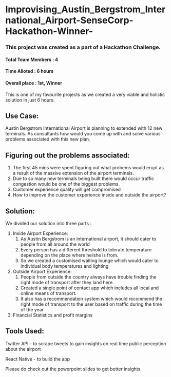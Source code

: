 # Improvising_Austin_Bergstrom_International_Airport-SenseCorp-Hackathon-Winner-

### This project was created as a part of a Hackathon Challenge.
#### Total Team Members : 4
#### Time Alloted : 6 hours 
#### Overall place : 1st, Winner
This is one of my favourite projects as we created a very viable and holistic solution in just 6 hours.

## Use Case: ##
Austin Bergstrom International Airport is planning to extended with 12 new terminals. As consultants how would you come up with and solve various problems associated with this new plan.
## Figuring out the problems associated: 
1. The first 45 mins were spent figuring out what probems would erupt as a result of the massive extension of the airport        terminals.
2. Due to so many new terminals being built there would occur traffic congestion would be one of the biggest problems. 
3. Customer experience quality will get compromised 
4. How to improve the customer experience inside and outside the airport?
## Solution:
We divided our solution into three parts :
1. Inside Airport Experience:
   1. As Austin Bergstrom is an international airport, it should cater to people from all around the world
   2. Every person has a different threshold to tolerate temperature depending on the place where he/she is from.
   3. So we created a customised waiting lounge which would cater to individual body temperatures and lighting
2. Outside Airport Experience:
   1. People from outside the country always have trouble finding the right mode of transport after they land here.
   2. Created a single point of contact app which includes all local and online means of transport.
   3. It also has a recommendation system which would recommend the right mode of transport to the user based on traffic             during the time of the year 
3. Financial Statistics and profit margins
## Tools Used:
Twitter API - to scrape tweets to gain insights on real time public perception about the airport

React Native - to build the app

Please do check out the powerpoint slides to get better insights.
